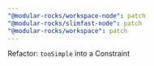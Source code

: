 ```yaml
---
"@modular-rocks/workspace-node": patch
"@modular-rocks/slimfast-node": patch
"@modular-rocks/workspace": patch
---
```


Refactor: `tooSimple` into a Constraint
